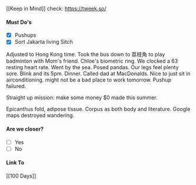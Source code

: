[[Keep in Mind]]
check: https://tweek.so/
#### Must Do's
- [x] Pushups
- [x] Sort Jakarta living Sitch

Adjusted to Hong Kong time. Took the bus down to 荔枝角 to play badminton with Mom's friend. Chloe's biometric ring. We clocked a 63 resting heart rate. Went by the sea. Posed pandas. Our legs feel plenty sore. Blink and its 5pm. Dinner. Called dad at MacDonalds. Nice to just sit in airconditioning. might not be a bad place to work tomorrow. Pushup failured.

Straight up mission: make some money 
$0 made this summer.

Epicanthus fold, adipose tissue.
Corpus as both body and literature.
Google maps destroyed wandering.
#### Are we closer?
- [ ] Yes
- [ ] No
#### Link To
[[100 Days]]